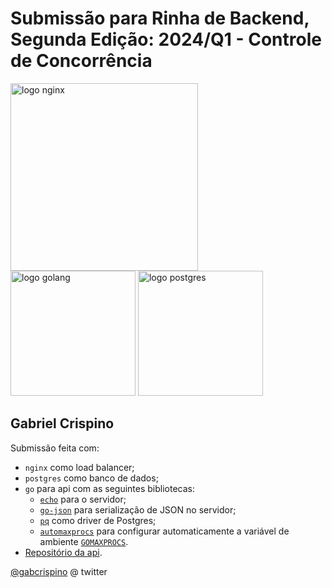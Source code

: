 # Submissão para Rinha de Backend, Segunda Edição: 2024/Q1 - Controle de Concorrência


<img src="https://upload.wikimedia.org/wikipedia/commons/c/c5/Nginx_logo.svg" alt="logo nginx" width="300" height="auto">
<br />
<img src="https://upload.wikimedia.org/wikipedia/commons/thumb/0/05/Go_Logo_Blue.svg/2880px-Go_Logo_Blue.svg.png" alt="logo golang" width="200" height="auto">
<img src="https://upload.wikimedia.org/wikipedia/commons/2/29/Postgresql_elephant.svg" alt="logo postgres" width="200" height="auto">


## Gabriel Crispino
Submissão feita com:
- `nginx` como load balancer;
- `postgres` como banco de dados;
- `go` para api com as seguintes bibliotecas: 
    - [`echo`](https://echo.labstack.com/) para o servidor;
    -  [`go-json`](https://github.com/goccy/go-json/) para serialização de JSON no servidor;
    - [`pq`](https://github.com/lib/pq) como driver de Postgres;
    - [`automaxprocs`](https://github.com/uber-go/automaxprocs) para configurar automaticamente a variável de ambiente [`GOMAXPROCS`](https://dave.cheney.net/tag/gomaxprocs).
- [Repositório da api](https://github.com/GCrispino/rinha-2024).

[@gabcrispino](https://twitter.com/gabcrispino) @ twitter
